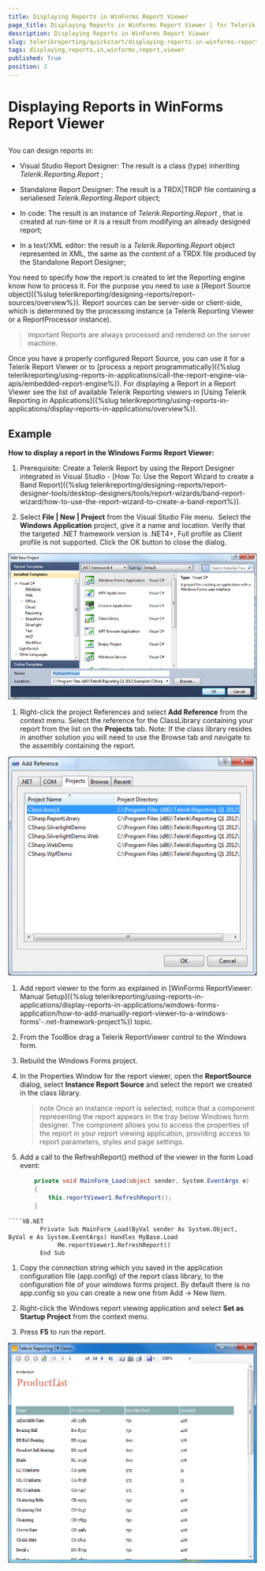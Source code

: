 ```yaml
---
title: Displaying Reports in WinForms Report Viewer
page_title: Displaying Reports in WinForms Report Viewer | for Telerik Reporting Documentation
description: Displaying Reports in WinForms Report Viewer
slug: telerikreporting/quickstart/displaying-reports-in-winforms-report-viewer
tags: displaying,reports,in,winforms,report,viewer
published: True
position: 2
---
```


# Displaying Reports in WinForms Report Viewer



## 

You can design reports in:         

* Visual Studio Report Designer: The result is a class (type) inheriting *Telerik.Reporting.Report* ;             

* Standalone Report Designer: The result is a TRDX|TRDP file containing a serialiesed *Telerik.Reporting.Report*  object;             

* In code: The result is an instance of *Telerik.Reporting.Report* ,               that is created at run-time or it is a result from modifying an already designed report;             

* In a text/XML editor: the result is a *Telerik.Reporting.Report*  object represented in XML,               the same as the content of a TRDX file produced by the Standalone Report Designer;             

You need to specify how the report is created to let the Reporting engine know how to process it.           For the purpose you need to use a [Report Source object]({%slug telerikreporting/designing-reports/report-sources/overview%}).           Report sources can be server-side or client-side, which is determined by the processing instance           (a Telerik Reporting Viewer or a ReportProcessor instance).         

>important Reports are always processed and rendered on the server machine.


Once you have a properly configured Report Source, you can use it for a Telerik Report Viewer           or to [process a report programmatically]({%slug telerikreporting/using-reports-in-applications/call-the-report-engine-via-apis/embedded-report-engine%}).           For displaying a Report in a Report Viewer see the list of available Telerik Reporting viewers in           [Using Telerik Reporting in Applications]({%slug telerikreporting/using-reports-in-applications/display-reports-in-applications/overview%}).         

## Example

__How to display a report in the Windows Forms Report Viewer:__ 

1. Prerequisite: Create a Telerik Report by using the Report Designer integrated in Visual Studio -               [How To: Use the Report Wizard to create a Band Report]({%slug telerikreporting/designing-reports/report-designer-tools/desktop-designers/tools/report-wizards/band-report-wizard/how-to-use-the-report-wizard-to-create-a-band-report%}).             

1. Select __File | New | Project__  from the Visual Studio File menu.  Select the __Windows Application__                project, give it a name and location. Verify that the targeted .NET framework version is .NET4+, Full profile as Client profile is not supported.               Click the OK button to close the dialog.               

  ![](images/QuickStart034.png)

1. Right-click the project References and select __Add Reference__  from the context menu.               Select the reference for the               ClassLibrary containing your report from the list on the               __Projects__  tab. Note: If the class library resides               in another solution you will need to use the Browse tab and navigate to the               assembly containing the report.               

  ![](images/QuickStart035.png)

1. Add report viewer to the form as explained in [WinForms ReportViewer: Manual Setup]({%slug telerikreporting/using-reports-in-applications/display-reports-in-applications/windows-forms-application/how-to-add-manually-report-viewer-to-a-windows-forms'-.net-framework-project%}) topic.             

1. From the ToolBox drag a Telerik ReportViewer control to the Windows form.

1. Rebuild the Windows Forms project.

1. In the Properties Window for the report viewer, open the __ReportSource__  dialog, select               __Instance Report Source__  and select the report we created in the class library.             

   >note Once an instance report                 is selected, notice that a component representing the report appears in                 the tray below Windows form designer. The component allows you to                 access the properties of the report in your report viewing application,                 providing access to report parameters, styles and page                 settings.               

1. Add a call to the RefreshReport() method of the viewer in the form Load event:             

	
    ````C#
		private void MainForm_Load(object sender, System.EventArgs e)
        {
            this.reportViewer1.RefreshReport();
        }
````
````VB.NET
		 Private Sub MainForm_Load(ByVal sender As System.Object, ByVal e As System.EventArgs) Handles MyBase.Load
              Me.reportViewer1.RefreshReport()
         End Sub
````



1. Copy the connection string which you saved in the application configuration file (app.config) of the report class               library, to the configuration file of your windows forms project. By default there is               no app.config so you can create a new one from Add -> New Item.             

1. Right-click the Windows report viewing application and               select __Set as Startup Project__  from the context               menu.             

1. Press __F5__  to run the report.                

  ![](images/QuickStart037.png)
